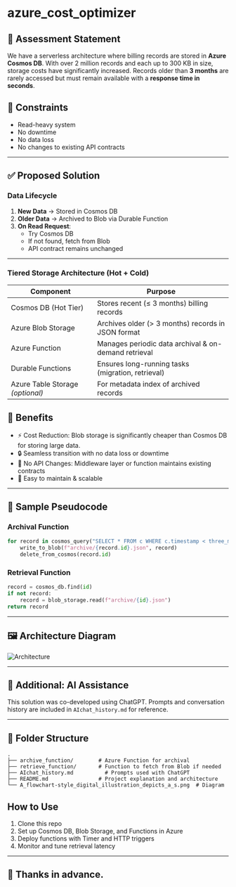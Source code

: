 # azure_cost_optimizer

## 📘 Assessment Statement

We have a serverless architecture where billing records are stored in **Azure Cosmos DB**. With over 2 million records and each up to 300 KB in size, storage costs have significantly increased. Records older than **3 months** are rarely accessed but must remain available with a **response time in seconds**.

## 🧩 Constraints

- Read-heavy system
- No downtime
- No data loss
- No changes to existing API contracts

---

## ✅ Proposed Solution

### Data Lifecycle

1. **New Data** → Stored in Cosmos DB
2. **Older Data** → Archived to Blob via Durable Function
3. **On Read Request**:
   - Try Cosmos DB
   - If not found, fetch from Blob
   - API contract remains unchanged

---

### Tiered Storage Architecture (Hot + Cold)

| Component            | Purpose                                              |
|----------------------|------------------------------------------------------|
| Cosmos DB (Hot Tier) | Stores recent (≤ 3 months) billing records           |
| Azure Blob Storage   | Archives older (> 3 months) records in JSON format   |
| Azure Function       | Manages periodic data archival & on-demand retrieval|
| Durable Functions    | Ensures long-running tasks (migration, retrieval)   |
| Azure Table Storage *(optional)* | For metadata index of archived records |

## 🧠 Benefits

- ⚡ Cost Reduction: Blob storage is significantly cheaper than Cosmos DB for storing large data.
- 🔒 Seamless transition with no data loss or downtime
- 🧩 No API Changes: Middleware layer or function maintains existing contracts
- 🧰 Easy to maintain & scalable

---

## 🧰 Sample Pseudocode

### Archival Function

```python
for record in cosmos_query("SELECT * FROM c WHERE c.timestamp < three_months_ago"):
    write_to_blob(f"archive/{record.id}.json", record)
    delete_from_cosmos(record.id)
```

### Retrieval Function

```python
record = cosmos_db.find(id)
if not record:
    record = blob_storage.read(f"archive/{id}.json")
return record
```

---

## 🖼️ Architecture Diagram

![Architecture](A_flowchart-style_digital_illustration_depicts_a_s.png)

---

## 📝 Additional: AI Assistance

This solution was co-developed using ChatGPT. Prompts and conversation history are included in `AIchat_history.md` for reference.

---

## 📂 Folder Structure

```
.
├── archive_function/        # Azure Function for archival
├── retrieve_function/       # Function to fetch from Blob if needed
├── AIchat_history.md          # Prompts used with ChatGPT
├── README.md                # Project explanation and architecture
└── A_flowchart-style_digital_illustration_depicts_a_s.png  # Diagram
```


##  How to Use

1. Clone this repo
2. Set up Cosmos DB, Blob Storage, and Functions in Azure
3. Deploy functions with Timer and HTTP triggers
4. Monitor and tune retrieval latency

---

## 🙏 Thanks in advance.
